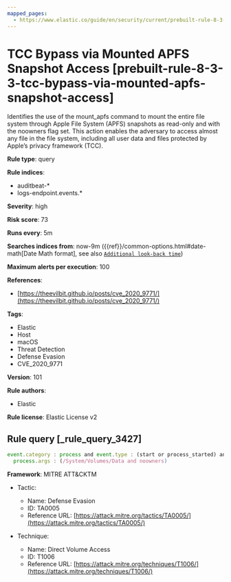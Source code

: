 ```yaml
---
mapped_pages:
  - https://www.elastic.co/guide/en/security/current/prebuilt-rule-8-3-3-tcc-bypass-via-mounted-apfs-snapshot-access.html
---
```


# TCC Bypass via Mounted APFS Snapshot Access [prebuilt-rule-8-3-3-tcc-bypass-via-mounted-apfs-snapshot-access]

Identifies the use of the mount_apfs command to mount the entire file system through Apple File System (APFS) snapshots as read-only and with the noowners flag set. This action enables the adversary to access almost any file in the file system, including all user data and files protected by Apple’s privacy framework (TCC).

**Rule type**: query

**Rule indices**:

* auditbeat-*
* logs-endpoint.events.*

**Severity**: high

**Risk score**: 73

**Runs every**: 5m

**Searches indices from**: now-9m ({{ref}}/common-options.html#date-math[Date Math format], see also [`Additional look-back time`](docs-content://solutions/security/detect-and-alert/create-detection-rule.md#rule-schedule))

**Maximum alerts per execution**: 100

**References**:

* [https://theevilbit.github.io/posts/cve_2020_9771/](https://theevilbit.github.io/posts/cve_2020_9771/)

**Tags**:

* Elastic
* Host
* macOS
* Threat Detection
* Defense Evasion
* CVE_2020_9771

**Version**: 101

**Rule authors**:

* Elastic

**Rule license**: Elastic License v2

## Rule query [_rule_query_3427]

```js
event.category : process and event.type : (start or process_started) and process.name : mount_apfs and
  process.args : (/System/Volumes/Data and noowners)
```

**Framework**: MITRE ATT&CKTM

* Tactic:

    * Name: Defense Evasion
    * ID: TA0005
    * Reference URL: [https://attack.mitre.org/tactics/TA0005/](https://attack.mitre.org/tactics/TA0005/)

* Technique:

    * Name: Direct Volume Access
    * ID: T1006
    * Reference URL: [https://attack.mitre.org/techniques/T1006/](https://attack.mitre.org/techniques/T1006/)




